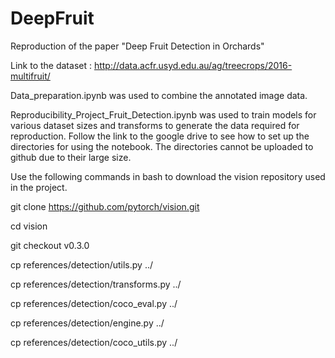 # DeepFruit
Reproduction of the paper "Deep Fruit Detection in Orchards"

Link to the dataset : http://data.acfr.usyd.edu.au/ag/treecrops/2016-multifruit/


Data_preparation.ipynb was used to combine the annotated image data. 

Reproducibility_Project_Fruit_Detection.ipynb was used to train models for various dataset sizes and transforms to generate the data required for reproduction.
Follow the link to the google drive to see how to set up the directories for using the notebook. The directories cannot be uploaded to github due to their large size. 

Use the following commands in bash to download the vision repository used in the project.

git clone https://github.com/pytorch/vision.git

cd vision

git checkout v0.3.0

cp references/detection/utils.py ../

cp references/detection/transforms.py ../

cp references/detection/coco_eval.py ../

cp references/detection/engine.py ../

cp references/detection/coco_utils.py ../
